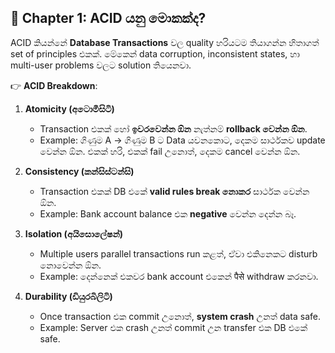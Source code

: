 ## 🔹 Chapter 1: ACID යනු මොකක්ද?

ACID කියන්නේ **Database Transactions** වල quality හරියටම තියාගන්න හිතාගත් set of principles එකක්.
මේකෙන් data corruption, inconsistent states, හා multi-user problems වලට solution තියෙනවා.

👉 **ACID Breakdown**:

1. **Atomicity (අටොමීසිටි)**

   * Transaction එකක් හෝ **ඉවරවෙන්න ඕන** නැත්නම් **rollback වෙන්න ඕන**.
   * Example: ගිණුම A → ගිණුම B ට Data යවනකොට, දෙකම සාර්ථකව update වෙන්න ඕන. එකක් හරි, එකක් fail උනොත්, දෙකම cancel වෙන්න ඕන.

2. **Consistency (කන්සිස්ටන්සි)**

   * Transaction එකක් DB එකේ **valid rules break නොකර** සාර්ථක වෙන්න ඕන.
   * Example: Bank account balance එක **negative** වෙන්න දෙන්න බෑ.

3. **Isolation (අයිසොලේෂන්)**

   * Multiple users parallel transactions run කළත්, ඒවා එකිනෙකට disturb නොවෙන්න ඕන.
   * Example: දෙන්නෙක් එකවර bank account එකෙන් पैसे withdraw කරනවා.

4. **Durability (ඩියුරබිලිටි)**

   * Once transaction එක commit උනොත්, **system crash** උනත් data safe.
   * Example: Server එක crash උනත් commit උන transfer එක DB එකේ safe.


